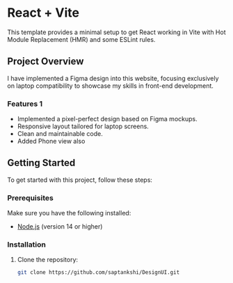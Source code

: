 # React + Vite

This template provides a minimal setup to get React working in Vite with Hot Module Replacement (HMR) and some ESLint rules.

## Project Overview

I have implemented a Figma design into this website, focusing exclusively on laptop compatibility to showcase my skills in front-end development. 

### Features 1

- Implemented a pixel-perfect design based on Figma mockups.
- Responsive layout tailored for laptop screens.
- Clean and maintainable code.
- Added Phone view also

## Getting Started

To get started with this project, follow these steps:

### Prerequisites

Make sure you have the following installed:

- [Node.js](https://nodejs.org/) (version 14 or higher)

### Installation

1. Clone the repository:

   ```bash
   git clone https://github.com/saptankshi/DesignUI.git
